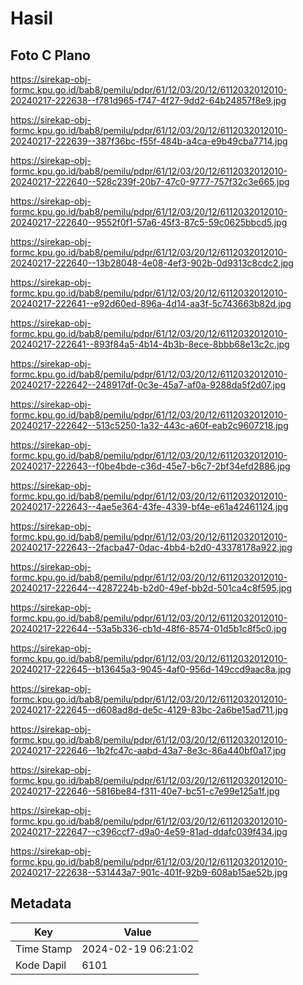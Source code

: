 # Hasil

## Foto C Plano

https://sirekap-obj-formc.kpu.go.id/bab8/pemilu/pdpr/61/12/03/20/12/6112032012010-20240217-222638--f781d965-f747-4f27-9dd2-64b24857f8e9.jpg

https://sirekap-obj-formc.kpu.go.id/bab8/pemilu/pdpr/61/12/03/20/12/6112032012010-20240217-222639--387f36bc-f55f-484b-a4ca-e9b49cba7714.jpg

https://sirekap-obj-formc.kpu.go.id/bab8/pemilu/pdpr/61/12/03/20/12/6112032012010-20240217-222640--528c239f-20b7-47c0-9777-757f32c3e665.jpg

https://sirekap-obj-formc.kpu.go.id/bab8/pemilu/pdpr/61/12/03/20/12/6112032012010-20240217-222640--9552f0f1-57a6-45f3-87c5-59c0625bbcd5.jpg

https://sirekap-obj-formc.kpu.go.id/bab8/pemilu/pdpr/61/12/03/20/12/6112032012010-20240217-222640--13b28048-4e08-4ef3-902b-0d9313c8cdc2.jpg

https://sirekap-obj-formc.kpu.go.id/bab8/pemilu/pdpr/61/12/03/20/12/6112032012010-20240217-222641--e92d60ed-896a-4d14-aa3f-5c743663b82d.jpg

https://sirekap-obj-formc.kpu.go.id/bab8/pemilu/pdpr/61/12/03/20/12/6112032012010-20240217-222641--893f84a5-4b14-4b3b-8ece-8bbb68e13c2c.jpg

https://sirekap-obj-formc.kpu.go.id/bab8/pemilu/pdpr/61/12/03/20/12/6112032012010-20240217-222642--248917df-0c3e-45a7-af0a-9288da5f2d07.jpg

https://sirekap-obj-formc.kpu.go.id/bab8/pemilu/pdpr/61/12/03/20/12/6112032012010-20240217-222642--513c5250-1a32-443c-a60f-eab2c9607218.jpg

https://sirekap-obj-formc.kpu.go.id/bab8/pemilu/pdpr/61/12/03/20/12/6112032012010-20240217-222643--f0be4bde-c36d-45e7-b6c7-2bf34efd2886.jpg

https://sirekap-obj-formc.kpu.go.id/bab8/pemilu/pdpr/61/12/03/20/12/6112032012010-20240217-222643--4ae5e364-43fe-4339-bf4e-e61a42461124.jpg

https://sirekap-obj-formc.kpu.go.id/bab8/pemilu/pdpr/61/12/03/20/12/6112032012010-20240217-222643--2facba47-0dac-4bb4-b2d0-43378178a922.jpg

https://sirekap-obj-formc.kpu.go.id/bab8/pemilu/pdpr/61/12/03/20/12/6112032012010-20240217-222644--4287224b-b2d0-49ef-bb2d-501ca4c8f595.jpg

https://sirekap-obj-formc.kpu.go.id/bab8/pemilu/pdpr/61/12/03/20/12/6112032012010-20240217-222644--53a5b336-cb1d-48f6-8574-01d5b1c8f5c0.jpg

https://sirekap-obj-formc.kpu.go.id/bab8/pemilu/pdpr/61/12/03/20/12/6112032012010-20240217-222645--b13645a3-9045-4af0-956d-149ccd9aac8a.jpg

https://sirekap-obj-formc.kpu.go.id/bab8/pemilu/pdpr/61/12/03/20/12/6112032012010-20240217-222645--d608ad8d-de5c-4129-83bc-2a6be15ad711.jpg

https://sirekap-obj-formc.kpu.go.id/bab8/pemilu/pdpr/61/12/03/20/12/6112032012010-20240217-222646--1b2fc47c-aabd-43a7-8e3c-86a440bf0a17.jpg

https://sirekap-obj-formc.kpu.go.id/bab8/pemilu/pdpr/61/12/03/20/12/6112032012010-20240217-222646--5816be84-f311-40e7-bc51-c7e99e125a1f.jpg

https://sirekap-obj-formc.kpu.go.id/bab8/pemilu/pdpr/61/12/03/20/12/6112032012010-20240217-222647--c396ccf7-d9a0-4e59-81ad-ddafc039f434.jpg

https://sirekap-obj-formc.kpu.go.id/bab8/pemilu/pdpr/61/12/03/20/12/6112032012010-20240217-222638--531443a7-901c-401f-92b9-608ab15ae52b.jpg


## Metadata

| Key        | Value               |
| ---------- | ------------------- |
| Time Stamp | 2024-02-19 06:21:02 |
| Kode Dapil | 6101                |



